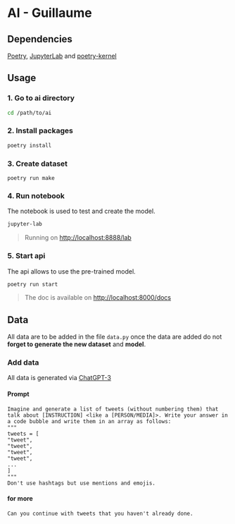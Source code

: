 # AI - Guillaume

## Dependencies
[Poetry](https://python-poetry.org/docs/#installation), [JupyterLab](https://jupyter.org/install#jupyterlab) and [poetry-kernel](https://pypi.org/project/poetry-kernel/)

## Usage

### 1. Go to ai directory
```bash 
cd /path/to/ai
```

### 2. Install packages
```bash 
poetry install
```

### 3. Create dataset
```shell
poetry run make
```

### 4. Run notebook
The notebook is used to test and create the model.
```bash 
jupyter-lab
```
> Running on [http://localhost:8888/lab](http://localhost:8888/lab)

### 5. Start api
The api allows to use the pre-trained model.
```bash
poetry run start
```
> The doc is available on [http://localhost:8000/docs](http://localhost:8000/docs)

## Data
All data are to be added in the file `data.py` once the data are added do not **forget to generate the new dataset** and **model**.
### Add data
All data is generated via [ChatGPT-3](https://chat.openai.com/chat)

#### Prompt
```
Imagine and generate a list of tweets (without numbering them) that talk about [INSTRUCTION] <like a [PERSON/MEDIA]>. Write your answer in a code bubble and write them in an array as follows:
"""
tweets = [
"tweet",
"tweet",
"tweet",
"tweet",
...
]
"""
Don't use hashtags but use mentions and emojis. 
```
#### for more
```
Can you continue with tweets that you haven't already done.
```
